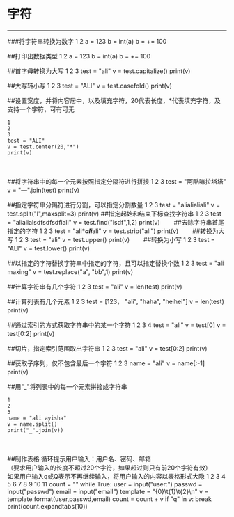 ﻿# 字符

---

###将字符串转换为数字
    1
    2
    a = 123 b = int(a)
    b = += 100
　　

##打印出数据类型
    1
    2
    a = 123 b = int(a)
    b = += 100
　　

##首字母转换为大写
    1
    2
    3
    test = "ali"
    v = test.capitalize()
    print(v)
　　

##大写转小写
    1
    2
    3
    test = "ALI"
    v = test.casefold()
    print(v)
　　

##设置宽度，并将内容居中，以及填充字符，20代表长度，*代表填充字符，及支持一个字符，可有可无

    1
    2
    3
    test = "ALI"
    v = test.center(20,"*")
    print(v)
　　

##将字符串中的每一个元素按照指定分隔符进行拼接
    1
    2
    3
    test = "阿酷嘛拉塔塔"
    v = "—".join(test)
    print(v)
　　



##指定字符串分隔符进行分割，可以指定分割数量
    1
    2
    3
    test = "alialialiali"
    v = test.split("l",maxsplit=3)
    print(v)
##指定起始和结束下标查找字符串
    1
    2
    3
    test = "alialialsdfsdfsdfiali"
    v = test.find("lsdf",1,2)
    print(v)　　
##去除字符串首尾指定的字符
    1
    2
    3
    test = "ali****ali***ali"
    v = test.strip("ali")
    print(v)　　
##转换为大写
    1
    2
    3
    test = "ali"
    v = test.upper()
    print(v)　　
##转换为小写
    1
    2
    3
    test = "ALI"
    v = test.lower()
    print(v)
　　

##以指定的字符替换字符串中指定的字符，且可以指定替换个数
    1
    2
    3
    test = "ali maxing"
    v = test.replace("a", "bb",1)
    print(v)
　　

##计算字符串有几个字符
    1
    2
    3
    test = "ali"
    v = len(test)
    print(v)
　　

##计算列表有几个元素
    1
    2
    3
    test = [123， "ali", "haha", "heihei"]
    v = len(test)
    print(v)
　　

##通过索引的方式获取字符串中的某一个字符
    1
    2
    3
    4
    test = "ali"
    v = test[0]
    v = test[0:2]
    print(v)
　　

##切片，指定索引范围取出字符串
    1
    2
    3
    test = "ali"
    v = test[0:2]
    print(v)
　　

##获取子序列，仅不包含最后一个字符
    1
    2
    3
    name = "ali"
    v = name[:-1]
    print(v)
　　

##用"_"将列表中的每一个元素拼接成字符串

    1
    2
    3
    name = "ali ayisha"
    v = name.split()
    print("_".join(v))
　　

##制作表格 
    循环提示用户输入：用户名、密码、邮箱	
     （要求用户输入的长度不超过20个字符，如果超过则只有前20个字符有效）	
    如果用户输入q或Q表示不再继续输入，将用户输入的内容以表格形式大隐
    1
    2
    3
    4
    5
    6
    7
    8
    9
    10
    11
    count = ""
    while True:
        user = input("user:")
        passwd = input("passwd")
        email = input("email")
        template = "{0}\t{1}\t{2}\n"
        v = template.format(user,passwd,email)
        count = count + v
        if "q" in v:
            break
    print(count.expandtabs(10))
